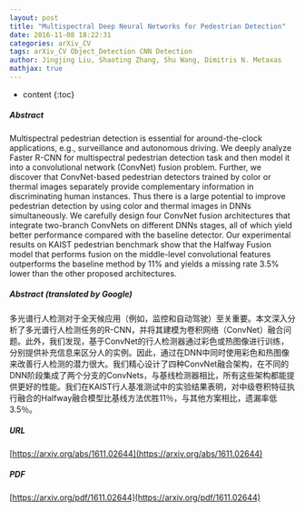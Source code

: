 ```yaml
---
layout: post
title: "Multispectral Deep Neural Networks for Pedestrian Detection"
date: 2016-11-08 18:22:31
categories: arXiv_CV
tags: arXiv_CV Object_Detection CNN Detection
author: Jingjing Liu, Shaoting Zhang, Shu Wang, Dimitris N. Metaxas
mathjax: true
---
```


* content
{:toc}

##### Abstract
Multispectral pedestrian detection is essential for around-the-clock applications, e.g., surveillance and autonomous driving. We deeply analyze Faster R-CNN for multispectral pedestrian detection task and then model it into a convolutional network (ConvNet) fusion problem. Further, we discover that ConvNet-based pedestrian detectors trained by color or thermal images separately provide complementary information in discriminating human instances. Thus there is a large potential to improve pedestrian detection by using color and thermal images in DNNs simultaneously. We carefully design four ConvNet fusion architectures that integrate two-branch ConvNets on different DNNs stages, all of which yield better performance compared with the baseline detector. Our experimental results on KAIST pedestrian benchmark show that the Halfway Fusion model that performs fusion on the middle-level convolutional features outperforms the baseline method by 11% and yields a missing rate 3.5% lower than the other proposed architectures.

##### Abstract (translated by Google)
多光谱行人检测对于全天候应用（例如，监控和自动驾驶）至关重要。本文深入分析了多光谱行人检测任务的R-CNN，并将其建模为卷积网络（ConvNet）融合问题。此外，我们发现，基于ConvNet的行人检测器通过彩色或热图像进行训练，分别提供补充信息来区分人的实例。因此，通过在DNN中同时使用彩色和热图像来改善行人检测的潜力很大。我们精心设计了四种ConvNet融合架构，在不同的DNN阶段集成了两个分支的ConvNets，与基线检测器相比，所有这些架构都能提供更好的性能。我们在KAIST行人基准测试中的实验结果表明，对中级卷积特征执行融合的Halfway融合模型比基线方法优胜11％，与其他方案相比，遗漏率低3.5％。

##### URL
[https://arxiv.org/abs/1611.02644](https://arxiv.org/abs/1611.02644)

##### PDF
[https://arxiv.org/pdf/1611.02644](https://arxiv.org/pdf/1611.02644)


